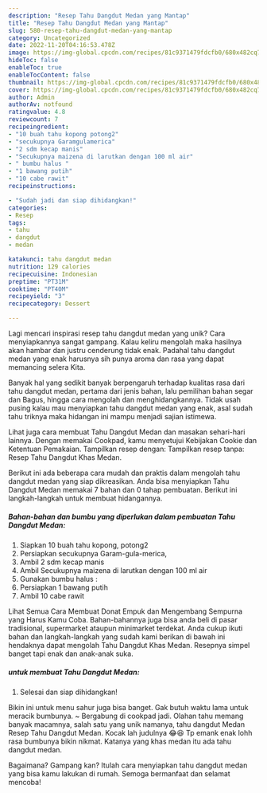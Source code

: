 ```yaml
---
description: "Resep Tahu Dangdut Medan yang Mantap"
title: "Resep Tahu Dangdut Medan yang Mantap"
slug: 580-resep-tahu-dangdut-medan-yang-mantap
category: Uncategorized
date: 2022-11-20T04:16:53.478Z
image: https://img-global.cpcdn.com/recipes/81c9371479fdcfb0/680x482cq70/tahu-dangdut-medan-foto-resep-utama.jpg
hideToc: false
enableToc: true
enableTocContent: false
thumbnail: https://img-global.cpcdn.com/recipes/81c9371479fdcfb0/680x482cq70/tahu-dangdut-medan-foto-resep-utama.jpg
cover: https://img-global.cpcdn.com/recipes/81c9371479fdcfb0/680x482cq70/tahu-dangdut-medan-foto-resep-utama.jpg
author: Admin
authorAv: notfound
ratingvalue: 4.8
reviewcount: 7
recipeingredient:
- "10 buah tahu kopong potong2"
- "secukupnya Garamgulamerica"
- "2 sdm kecap manis"
- "Secukupnya maizena di larutkan dengan 100 ml air"
- " bumbu halus "
- "1 bawang putih"
- "10 cabe rawit"
recipeinstructions:

- "Sudah jadi dan siap dihidangkan!"
categories:
- Resep
tags:
- tahu
- dangdut
- medan

katakunci: tahu dangdut medan 
nutrition: 129 calories
recipecuisine: Indonesian
preptime: "PT31M"
cooktime: "PT40M"
recipeyield: "3"
recipecategory: Dessert

---
```





Lagi mencari inspirasi resep tahu dangdut medan yang unik? Cara menyiapkannya sangat gampang. Kalau keliru mengolah maka hasilnya akan hambar dan justru cenderung tidak enak. Padahal tahu dangdut medan yang enak harusnya sih punya aroma dan rasa yang dapat memancing selera Kita.





Banyak hal yang sedikit banyak berpengaruh terhadap kualitas rasa dari tahu dangdut medan, pertama dari jenis bahan, lalu pemilihan bahan segar dan Bagus, hingga cara mengolah dan menghidangkannya. Tidak usah pusing kalau mau menyiapkan tahu dangdut medan yang enak,      asal sudah tahu triknya maka hidangan ini mampu menjadi sajian istimewa.














Lihat juga cara membuat Tahu Dangdut Medan dan masakan sehari-hari lainnya. Dengan memakai Cookpad, kamu menyetujui Kebijakan Cookie dan Ketentuan Pemakaian. Tampilkan resep dengan: Tampilkan resep tanpa: Resep Tahu Dangdut Khas Medan.






Berikut ini ada beberapa cara mudah dan praktis dalam mengolah tahu dangdut medan yang siap dikreasikan. Anda bisa menyiapkan Tahu Dangdut Medan memakai 7 bahan dan 0 tahap pembuatan. Berikut ini langkah-langkah untuk membuat hidangannya.

<!--inarticleads1-->

##### Bahan-bahan dan bumbu yang diperlukan dalam pembuatan Tahu Dangdut Medan:

1. Siapkan 10 buah tahu kopong, potong2
1. Persiapkan secukupnya Garam-gula-merica,
1. Ambil 2 sdm kecap manis
1. Ambil Secukupnya maizena di larutkan dengan 100 ml air
1. Gunakan  bumbu halus :
1. Persiapkan 1 bawang putih
1. Ambil 10 cabe rawit


Lihat Semua Cara Membuat Donat Empuk dan Mengembang Sempurna yang Harus Kamu Coba. Bahan-bahannya juga bisa anda beli di pasar tradisional, supermarket ataupun minimarket terdekat. Anda cukup ikuti bahan dan langkah-langkah yang sudah kami berikan di bawah ini hendaknya dapat mengolah Tahu Dangdut Khas Medan. Resepnya simpel banget tapi enak dan anak-anak suka. 

<!--inarticleads2-->

#####  untuk membuat Tahu Dangdut Medan:


1. Selesai dan siap dihidangkan!

Bikin ini untuk menu sahur juga bisa banget. Gak butuh waktu lama untuk meracik bumbunya. ~ Bergabung di cookpad jadi. Olahan tahu memang banyak macamnya, salah satu yang unik namanya, tahu dangdut Medan Resep Tahu Dangdut Medan. Kocak lah judulnya 😂😆 Tp emank enak lohh rasa bumbunya bikin nikmat. Katanya yang khas medan itu ada tahu dangdut medan. 

Bagaimana? Gampang kan? Itulah cara menyiapkan tahu dangdut medan yang bisa kamu lakukan di rumah. Semoga bermanfaat dan selamat mencoba!
